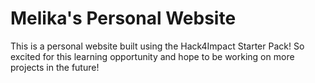 # Melika's Personal Website
This is a personal website built using the Hack4Impact Starter Pack!
So excited for this learning opportunity and hope to be working on more projects in the future!